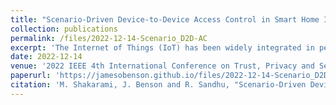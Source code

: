 ```yaml
---
title: "Scenario-Driven Device-to-Device Access Control in Smart Home IoT"
collection: publications
permalink: /files/2022-12-14-Scenario_D2D-AC
excerpt: 'The Internet of Things (IoT) has been widely integrated in peoples everyday lives. As an infrastructure of connected heterogeneous devices, IoT has not yet achieved the seamless integration of device-to-device collaboration which is necessary for real-life home automation. Smart home IoT devices expect to exchange their collected data or status in certain circumstances, in spite of their heterogeneity, viz. working with different communication protocols, IoT platforms, middleware, data and semantics. Deploying appropriate access control models and mechanisms is of utmost importance as any unauthorized access to data could have a cascading violation of privacy, safety and security of users. In this work, we propose a novel device-to-device access control paradigm in the smart home IoT. Our approach relies on message passing as the paradigm for device-to-device interactions. We further introduce actions and scenarios reflecting the chain of events in the smart home context, which facilitates scenario-driven attribute-based access control. Each scenario is triggered by triggering events, based on previously set administrative definitions. We define totally ordered sets of triggering events using priorities to enable conflict resolution for devices which may run into conflicting commands delivered though messages in different ongoing scenarios. The viability of the proposed approach is substantiated via a formal model and an enforcement architecture, backed up by a proof-of-concept implementation which affirms a trade-off between required authorization and efficacy. Potential future challenges are explored in the context of smart home IoT platforms.'
date: 2022-12-14
venue: '2022 IEEE 4th International Conference on Trust, Privacy and Security in Intelligent Systems, and Applications (TPS-ISA)'
paperurl: 'https://jamesobenson.github.io/files/2022-12-14-Scenario_D2D-AC.pdf'
citation: 'M. Shakarami, J. Benson and R. Sandhu, "Scenario-Driven Device-to-Device Access Control in Smart Home IoT," 2022 IEEE 4th International Conference on Trust, Privacy and Security in Intelligent Systems, and Applications (TPS-ISA), Atlanta, GA, USA, 2022, pp. 217-228, doi: 10.1109/TPS-ISA56441.2022.00035.'
---
```

